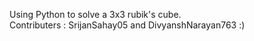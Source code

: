 Using Python to solve a 3x3 rubik's cube. <br>
Contributers : SrijanSahay05 and DivyanshNarayan763 :)

